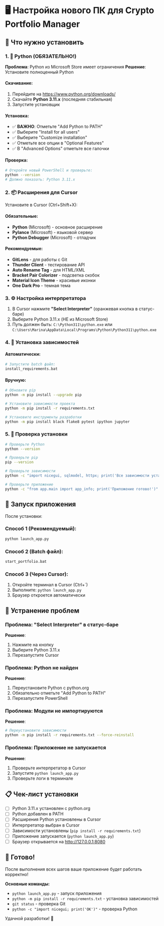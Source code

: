 # 🖥️ Настройка нового ПК для Crypto Portfolio Manager

## 🎯 Что нужно установить

### 1. 🐍 Python (ОБЯЗАТЕЛЬНО!)

**Проблема**: Python из Microsoft Store имеет ограничения
**Решение**: Установите полноценный Python

#### Скачивание:
1. Перейдите на https://www.python.org/downloads/
2. Скачайте **Python 3.11.x** (последняя стабильная)
3. Запустите установщик

#### Установка:
- ✅ **ВАЖНО**: Отметьте "Add Python to PATH"
- ✅ Выберите "Install for all users"
- ✅ Выберите "Customize installation"
- ✅ Отметьте все опции в "Optional Features"
- ✅ В "Advanced Options" отметьте все галочки

#### Проверка:
```bash
# Откройте новый PowerShell и проверьте:
python --version
# Должно показать: Python 3.11.x
```

### 2. 📦 Расширения для Cursor

Установите в Cursor (Ctrl+Shift+X):

#### Обязательные:
- **Python** (Microsoft) - основное расширение
- **Pylance** (Microsoft) - языковой сервер  
- **Python Debugger** (Microsoft) - отладчик

#### Рекомендуемые:
- **GitLens** - для работы с Git
- **Thunder Client** - тестирование API
- **Auto Rename Tag** - для HTML/XML
- **Bracket Pair Colorizer** - подсветка скобок
- **Material Icon Theme** - красивые иконки
- **One Dark Pro** - темная тема

### 3. ⚙️ Настройка интерпретатора

1. В Cursor нажмите **"Select Interpreter"** (оранжевая кнопка в статус-баре)
2. Выберите Python 3.11.x (НЕ из Microsoft Store)
3. Путь должен быть: `C:\Python311\python.exe` или `C:\Users\Marina\AppData\Local\Programs\Python\Python311\python.exe`

### 4. 🔧 Установка зависимостей

#### Автоматически:
```bash
# Запустите batch файл:
install_requirements.bat
```

#### Вручную:
```bash
# Обновите pip
python -m pip install --upgrade pip

# Установите зависимости проекта
python -m pip install -r requirements.txt

# Установите инструменты разработки
python -m pip install black flake8 pytest ipython jupyter
```

### 5. 🧪 Проверка установки

```bash
# Проверьте Python
python --version

# Проверьте pip
pip --version

# Проверьте зависимости
python -c "import nicegui, sqlmodel, httpx; print('Все зависимости установлены!')"

# Проверьте приложение
python -c "from app.main import app_info; print('Приложение готово!')"
```

## 🚀 Запуск приложения

После установки:

### Способ 1 (Рекомендуемый):
```bash
python launch_app.py
```

### Способ 2 (Batch файл):
```bash
start_portfolio.bat
```

### Способ 3 (Через Cursor):
1. Откройте терминал в Cursor (Ctrl+`)
2. Выполните: `python launch_app.py`
3. Браузер откроется автоматически

## 🔧 Устранение проблем

### Проблема: "Select Interpreter" в статус-баре
**Решение**: 
1. Нажмите на кнопку
2. Выберите Python 3.11.x
3. Перезапустите Cursor

### Проблема: Python не найден
**Решение**:
1. Переустановите Python с python.org
2. Обязательно отметьте "Add Python to PATH"
3. Перезапустите PowerShell

### Проблема: Модули не импортируются
**Решение**:
```bash
# Переустановите зависимости
python -m pip install -r requirements.txt --force-reinstall
```

### Проблема: Приложение не запускается
**Решение**:
1. Проверьте интерпретатор в Cursor
2. Запустите `python launch_app.py`
3. Проверьте логи в терминале

## 📋 Чек-лист установки

- [ ] Python 3.11.x установлен с python.org
- [ ] Python добавлен в PATH
- [ ] Расширения Python установлены в Cursor
- [ ] Интерпретатор выбран в Cursor
- [ ] Зависимости установлены (`pip install -r requirements.txt`)
- [ ] Приложение запускается (`python launch_app.py`)
- [ ] Браузер открывается на http://127.0.0.1:8080

## 🎉 Готово!

После выполнения всех шагов ваше приложение будет работать корректно!

**Основные команды:**
- `python launch_app.py` - запуск приложения
- `python -m pip install -r requirements.txt` - установка зависимостей
- `git status` - проверка Git
- `python -c "import nicegui; print('OK')"` - проверка Python

Удачной разработки! 🚀
